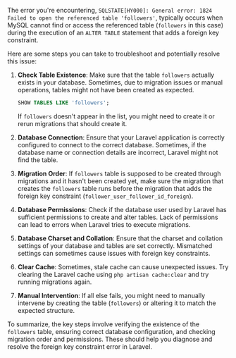 The error you're encountering, `SQLSTATE[HY000]: General error: 1824 Failed to open the referenced table 'followers'`, typically occurs when MySQL cannot find or access the referenced table (`followers` in this case) during the execution of an `ALTER TABLE` statement that adds a foreign key constraint.

Here are some steps you can take to troubleshoot and potentially resolve this issue:

1. **Check Table Existence**: Make sure that the table `followers` actually exists in your database. Sometimes, due to migration issues or manual operations, tables might not have been created as expected.

   ```sql
   SHOW TABLES LIKE 'followers';
   ```

   If `followers` doesn't appear in the list, you might need to create it or rerun migrations that should create it.

2. **Database Connection**: Ensure that your Laravel application is correctly configured to connect to the correct database. Sometimes, if the database name or connection details are incorrect, Laravel might not find the table.

3. **Migration Order**: If `followers` table is supposed to be created through migrations and it hasn't been created yet, make sure the migration that creates the `followers` table runs before the migration that adds the foreign key constraint (`follower_user_follower_id_foreign`).

4. **Database Permissions**: Check if the database user used by Laravel has sufficient permissions to create and alter tables. Lack of permissions can lead to errors when Laravel tries to execute migrations.

5. **Database Charset and Collation**: Ensure that the charset and collation settings of your database and tables are set correctly. Mismatched settings can sometimes cause issues with foreign key constraints.

6. **Clear Cache**: Sometimes, stale cache can cause unexpected issues. Try clearing the Laravel cache using `php artisan cache:clear` and try running migrations again.

7. **Manual Intervention**: If all else fails, you might need to manually intervene by creating the table (`followers`) or altering it to match the expected structure.

To summarize, the key steps involve verifying the existence of the `followers` table, ensuring correct database configuration, and checking migration order and permissions. These should help you diagnose and resolve the foreign key constraint error in Laravel.